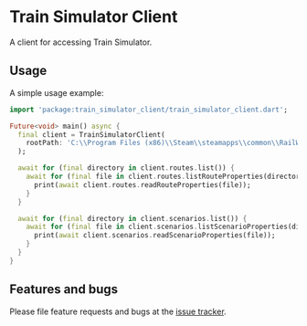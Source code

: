 # Train Simulator Client

A client for accessing Train Simulator.

## Usage

A simple usage example:

```dart
import 'package:train_simulator_client/train_simulator_client.dart';

Future<void> main() async {
  final client = TrainSimulatorClient(
    rootPath: 'C:\\Program Files (x86)\\Steam\\steamapps\\common\\RailWorks',
  );

  await for (final directory in client.routes.list()) {
    await for (final file in client.routes.listRouteProperties(directory)) {
      print(await client.routes.readRouteProperties(file));
    }
  }

  await for (final directory in client.scenarios.list()) {
    await for (final file in client.scenarios.listScenarioProperties(directory)) {
      print(await client.scenarios.readScenarioProperties(file));
    }
  }
}
```

## Features and bugs

Please file feature requests and bugs at the [issue tracker][tracker].

[tracker]: https://github.com/tnc1997/dart-train-simulator-client/issues
